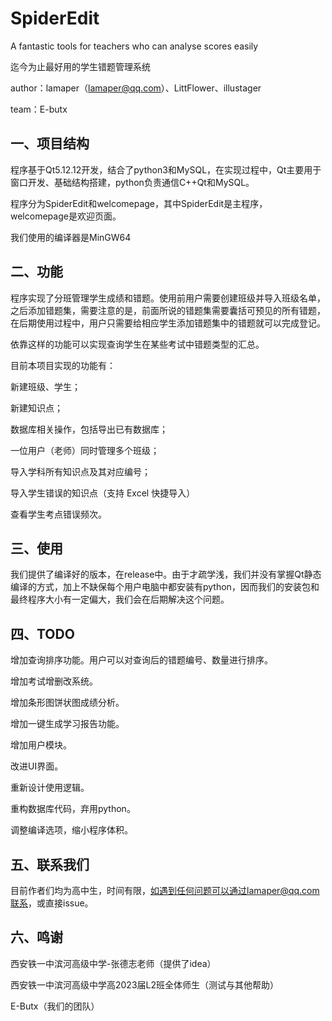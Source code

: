 # SpiderEdit

A fantastic tools for teachers who can analyse scores easily

迄今为止最好用的学生错题管理系统

author：lamaper（lamaper@qq.com）、LittFlower、illustager

team：E-butx

## 一、项目结构

程序基于Qt5.12.12开发，结合了python3和MySQL，在实现过程中，Qt主要用于窗口开发、基础结构搭建，python负责通信C++Qt和MySQL。

程序分为SpiderEdit和welcomepage，其中SpiderEdit是主程序，welcomepage是欢迎页面。

我们使用的编译器是MinGW64

## 二、功能

程序实现了分班管理学生成绩和错题。使用前用户需要创建班级并导入班级名单，之后添加错题集，需要注意的是，前面所说的错题集需要囊括可预见的所有错题，在后期使用过程中，用户只需要给相应学生添加错题集中的错题就可以完成登记。

依靠这样的功能可以实现查询学生在某些考试中错题类型的汇总。

目前本项目实现的功能有： 

新建班级、学生；

新建知识点；

数据库相关操作，包括导出已有数据库；

 一位用户（老师）同时管理多个班级； 

导入学科所有知识点及其对应编号；

导入学生错误的知识点（支持 Excel 快捷导入） 

查看学生考点错误频次。

## 三、使用

我们提供了编译好的版本，在release中。由于才疏学浅，我们并没有掌握Qt静态编译的方式，加上不缺保每个用户电脑中都安装有python，因而我们的安装包和最终程序大小有一定偏大，我们会在后期解决这个问题。

## 四、TODO

增加查询排序功能。用户可以对查询后的错题编号、数量进行排序。

增加考试增删改系统。

增加条形图饼状图成绩分析。

增加一键生成学习报告功能。

增加用户模块。

改进UI界面。

重新设计使用逻辑。

重构数据库代码，弃用python。

调整编译选项，缩小程序体积。

## 五、联系我们

目前作者们均为高中生，时间有限，如遇到任何问题可以通过lamaper@qq.com联系，或直接issue。

## 六、鸣谢

西安铁一中滨河高级中学-张德志老师（提供了idea）

西安铁一中滨河高级中学高2023届L2班全体师生（测试与其他帮助）

E-Butx（我们的团队）


